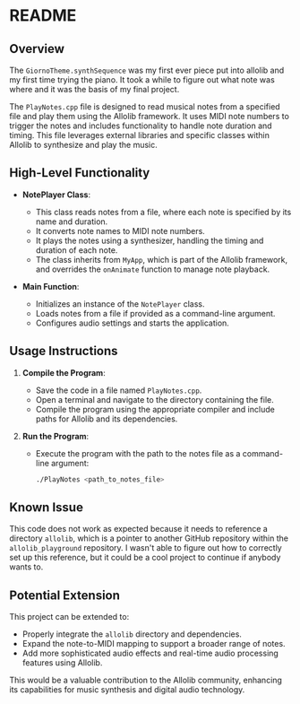 # README

## Overview
The `GiornoTheme.synthSequence` was my first ever piece put into allolib and my first time trying the piano. It took a while to figure out what note was where and it was the basis of my final project. 

The `PlayNotes.cpp` file is designed to read musical notes from a specified file and play them using the Allolib framework. It uses MIDI note numbers to trigger the notes and includes functionality to handle note duration and timing. This file leverages external libraries and specific classes within Allolib to synthesize and play the music.

## High-Level Functionality

- **NotePlayer Class**: 
  - This class reads notes from a file, where each note is specified by its name and duration.
  - It converts note names to MIDI note numbers.
  - It plays the notes using a synthesizer, handling the timing and duration of each note.
  - The class inherits from `MyApp`, which is part of the Allolib framework, and overrides the `onAnimate` function to manage note playback.

- **Main Function**:
  - Initializes an instance of the `NotePlayer` class.
  - Loads notes from a file if provided as a command-line argument.
  - Configures audio settings and starts the application.

## Usage Instructions

1. **Compile the Program**:
   - Save the code in a file named `PlayNotes.cpp`.
   - Open a terminal and navigate to the directory containing the file.
   - Compile the program using the appropriate compiler and include paths for Allolib and its dependencies.

2. **Run the Program**:
   - Execute the program with the path to the notes file as a command-line argument:
     ```bash
     ./PlayNotes <path_to_notes_file>
     ```

## Known Issue

This code does not work as expected because it needs to reference a directory `allolib`, which is a pointer to another GitHub repository within the `allolib_playground` repository. I wasn't able to figure out how to correctly set up this reference, but it could be a cool project to continue if anybody wants to.

## Potential Extension

This project can be extended to:
- Properly integrate the `allolib` directory and dependencies.
- Expand the note-to-MIDI mapping to support a broader range of notes.
- Add more sophisticated audio effects and real-time audio processing features using Allolib.

This would be a valuable contribution to the Allolib community, enhancing its capabilities for music synthesis and digital audio technology.
